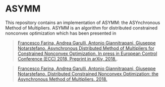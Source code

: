 # ASYMM

This repository contains an implementation of ASYMM: the ASYnchronous Method of Multipliers.
ASYMM is an algorithm for distributed constrained nonconvex optimization which has been presented in

>[Francesco Farina, Andrea Garulli, Antonio Giannitrapani, Giuseppe Notarstefano. Asynchronous Distributed Method of Multipliers for Constrained Nonconvex Optimization. In press in European Control Conference (ECC) 2018, Preprint in arXiv, 2018.](https://arxiv.org/pdf/1803.06482.pdf).

>[Francesco Farina, Andrea Garulli, Antonio Giannitrapani, Giuseppe Notarstefano. Distributed Constrained Nonconvex Optimization: the Asynchronous Method of Multipliers. 2018.](https://arxiv.org/pdf/1803.06482.pdf)

